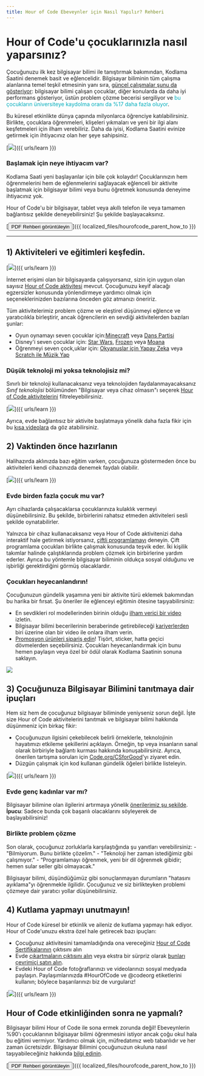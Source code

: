 ```yaml
---
title: Hour of Code Ebeveynler için Nasıl Yapılır? Rehberi
---
```


# Hour of Code'u çocuklarınızla nasıl yaparsınız?

Çocuğunuzu ilk kez bilgisayar bilimi ile tanıştırmak bakımından, Kodlama Saatini denemek basit ve eğlencelidir. Bilgisayar biliminin tüm çalışma alanlarına temel teşkil etmesinin yanı sıra, [güncel çalışmalar şunu da gösteriyor](https://medium.com/@codeorg/cs-helps-students-outperform-in-school-college-and-workplace-66dd64a69536): bilgisayar bilimi çalışan çocuklar, diğer konularda da daha iyi performans gösteriyor, üstün problem çözme becerisi sergiliyor ve <font color="00adbc">bu çocukların üniversiteye kaydolma oranı da %17 daha fazla oluyor</font>.

Bu küresel etkinlikte dünya çapında milyonlarca öğrenciye katılabilirsiniz. Birlikte, çocuklara öğrenmeleri, klişeleri yıkmaları ve yeni bir ilgi alanı keşfetmeleri için ilham verebiliriz. Daha da iyisi, Kodlama Saatini evinize getirmek için ihtiyacınız olan her şeye sahipsiniz.

[![](/images/fit-600/Marketing/mother-helping-her-daughter-use-a-laptop-4260325.jpg)]({{ urls/learn }})

<h3>Başlamak için neye ihtiyacım var?</h3>

Kodlama Saati yeni başlayanlar için bile çok kolaydır! Çocuklarınızın hem öğrenmelerini hem de eğlenmelerini sağlayacak eğlenceli bir aktivite başlatmak için bilgisayar bilimi veya bunu öğretmek konusunda deneyime ihtiyacınız yok.

Hour of Code'u bir bilgisayar, tablet veya akıllı telefon ile veya tamamen bağlantısız şekilde deneyebilirsiniz! Şu şekilde başlayacaksınız.

[<button>PDF Rehberi görüntüleyin</button>]({{ localized_files/hourofcode_parent_how_to }})

* * *

## 1) Aktiviteleri ve eğitimleri keşfedin.

[![](/images/fit-600/tutorials.png)]({{ urls/learn }})

İnternet erişimi olan bir bilgisayarda çalışıyorsanız, sizin için uygun olan sayısız [Hour of Code aktivitesi](https://hourofcode.com/us/learn) mevcut. Çocuğunuzu keyif alacağı egzersizler konusunda yönlendirmeye yardımcı olmak için seçeneklerinizden bazılarına önceden göz atmanızı öneririz.

Tüm aktivitelerimiz problem çözme ve eleştirel düşünmeyi eğlence ve yaratıcılıkla birleştirir, ancak öğrencilerin en sevdiği aktivitelerden bazıları şunlar:

- Oyun oynamayı seven çocuklar için:[Minecraft](https://code.org/minecraft) veya [Dans Partisi](https://code.org/dance)
- Disney'i seven çocuklar için: [Star Wars](https://code.org/starwars), [Frozen](https://studio.code.org/s/frozen/stage/1/puzzle/1) veya [Moana](https://partners.disney.com/hour-of-code?cds&cmp=vanity%7Cnatural%7Cus%7Cmoanahoc%7C)
- Öğrenmeyi seven çock,uklar için: [Okyanuslar için Yapay Zeka](https://code.org/oceans) veya [Scratch ile Müzik Yap](https://scratch.mit.edu/projects/editor/?tutorial=music&utm_source=codeorg)

<h3>Düşük teknoloji mi yoksa teknolojisiz mi?</h3>

Sınırlı bir teknoloji kullanacaksanız veya teknolojiden faydalanmayacaksanız *Sınıf teknolojisi* bölümünden "Bilgisayar veya cihaz olmasın"ı seçerek [Hour of Code aktivitelerini](https://hourofcode.com/us/learn) filtreleyebilirsiniz.

[![](/images/fit-500/Marketing/filtering-activities-hoc.jpg)]({{ urls/learn }})

Ayrıca, evde bağlantısız bir aktivite başlatmaya yönelik daha fazla fikir için bu [kısa videolara](https://www.youtube.com/playlist?list=PLzdnOPI1iJNcpfa4LtbaIl35gqir_5XUu) da göz atabilirsiniz.

## 2) Vaktinden önce hazırlanın

Halihazırda aklınızda bazı eğitim varken, çocuğunuza göstermeden önce bu aktiviteleri kendi cihazınızda denemek faydalı olabilir.

[![](/images/fit-600/Marketing/father-and-children-looking-at-a-laptop-4260749.jpg)]({{ urls/learn }})

<h3>Evde birden fazla çocuk mu var?</h3>

Ayrı cihazlarda çalışacaklarsa çocuklarınıza kulaklık vermeyi düşünebilirsiniz. Bu şekilde, birbirlerini rahatsız etmeden aktiviteleri sesli şekilde oynatabilirler.

Yalnızca bir cihaz kullanacaksanız veya Hour of Code aktivitenizi daha interaktif hale getirmek istiyorsanız, [çiftli programlamayı](https://www.youtube.com/watch?v=vgkahOzFH2Q) deneyin. Çift programlama çocukları birlikte çalışmak konusunda teşvik eder. İki kişilik takımlar halinde çalıştıklarında problem çözmek için birbirlerine yardım ederler. Ayrıca bu yöntemle bilgisayar biliminin oldukça sosyal olduğunu ve işbirliği gerektirdiğini görmüş olacaklardır.

<h3>Çocukları heyecanlandırın! </h3>

Çocuğunuzun gündelik yaşamına yeni bir aktivite türü eklemek bakımından bu harika bir fırsat. Şu öneriler ile eğlenceyi eğitimin ötesine taşıyabilirsiniz:

- En sevdikleri rol modellerinden birinin olduğu [ilham verici bir video](https://www.youtube.com/playlist?list=PLzdnOPI1iJNcadqJAZnbDYShie4gLZQQJ) izletin.
- Bilgisayar bilimi becerilerinin beraberinde getirebileceği [kariyerlerden](https://www.youtube.com/playlist?list=PLzdnOPI1iJNfpD8i4Sx7U0y2MccnrNZuP) biri üzerine olan bir video ile onlara ilham verin.
- [Promosyon ürünleri sipariş edin](https://store.code.org/)! Tişört, sticker, hatta geçici dövmelerden seçebilirsiniz. Çocukları heyecanlandırmak için bunu hemen paylaşın veya özel bir ödül olarak Kodlama Saatinin sonuna saklayın. 

<a href="https://store.code.org/" target="_blank"><img src="/images/fit-500/Marketing/hourofcodestore.jpg"></a>

## 3) Çocuğunuza Bilgisayar Bilimini tanıtmaya dair ipuçları

Hem siz hem de çocuğunuz bilgisayar biliminde yeniyseniz sorun değil. İşte size Hour of Code aktivitelerini tanıtmak ve bilgisayar bilimi hakkında düşünmeniz için birkaç fikir:

- Çocuğunuzun ilgisini çekebilecek belirli örneklerle, teknolojinin hayatımızı etkileme şekillerini açıklayın. Örneğin, tıp veya insanların sanal olarak birbiriyle bağlantı kurması hakkında konuşabilirsiniz. Ayrıca, önerilen tartışma soruları için [Code.org/CSforGood](https://code.org/csforgood)'yı ziyaret edin.
- Düzgün çalışmak için kod kullanan gündelik öğeleri birlikte listeleyin.

[![](/images/fit-600/Marketing/girl-sitting-on-sofa-while-using-tablet-computer-4144035.jpg)]({{ urls/learn }})

<h3>Evde genç kadınlar var mı?</h3>

Bilgisayar bilimine olan ilgilerini artırmaya yönelik <a href="https://code.org/girls"> önerilerimiz şu şekilde</a>. **İpucu**: Sadece bunda çok başarılı olacaklarını söyleyerek de başlayabilirsiniz!

<h3>Birlikte problem çözme</h3>

Son olarak, çocuğunuz zorluklarla karşılaştığında şu yanıtları verebilirsiniz: - "Bilmiyorum. Bunu birlikte çözelim." - "Teknoloji her zaman istediğimiz gibi çalışmıyor." - “Programlamayı öğrenmek, yeni bir dil öğrenmek gibidir; hemen sular seller gibi olmayacak."

Bilgisayar bilimi, düşündüğümüz gibi sonuçlanmayan durumların "hatasını ayıklama"yı öğrenmekle ilgilidir. Çocuğunuz ve siz birlikteyken problemi çözmeye dair yaratıcı yollar düşünebilirsiniz.

## 4) Kutlama yapmayı unutmayın!

Hour of Code küresel bir etkinlik ve aileniz de kutlama yapmayı hak ediyor. Hour of Code'unuzu ekstra özel hale getirecek bazı ipuçları:

- Çocuğunuz aktivitesini tamamladığında ona vereceğiniz [Hour of Code Sertifikalarının](https://staging.code.org/certificates) çıktısını alın 
- Evde [çıkartmaların çıktısını alın](https://staging.hourofcode.com/us/promote/resources#stickers) veya ekstra bir sürpriz olarak [bunları çevrimiçi satın alın](https://store.code.org/). 
- Evdeki Hour of Code fotoğraflarınızı ve videolarınızı sosyal medyada paylaşın. Paylaşımlarınızda #HourOfCode ve @codeorg etiketlerini kullanın; böylece başarılarınızı biz de vurgularız!

[![](/images/fit-600/Marketing/g8TUlHzF.jpeg)]({{ urls/learn }})

<h2>Hour of Code etkinliğinden sonra ne yapmalı?</h2>

Bilgisayar bilimi Hour of Code ile sona ermek zorunda değil! Ebeveynlerin %90'ı çocuklarının bilgisayar bilimi öğrenmesini istiyor ancak çoğu okul hala bu eğitimi vermiyor. Yardımcı olmak için, müfredatımız web tabanlıdır ve her zaman ücretsizdir. Bilgisayar Bilimini çocuğunuzun okuluna nasıl taşıyabileceğiniz hakkında [bilgi edinin](https://code.org/yourschool).

[<button>PDF Rehberi görüntüleyin</button>]({{ localized_files/hourofcode_parent_how_to }})